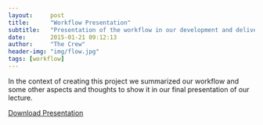 ```yaml
---
layout:     post
title:      "Workflow Presentation"
subtitle:   "Presentation of the workflow in our development and delivery stages & more"
date:       2015-01-21 09:12:13
author:     "The Crew"
header-img: "img/flow.jpg"
tags: [workflow]
---
```


In the context of creating this project we summarized our workflow and some other aspects and thoughts to show it in our final presentation of our lecture.


[Download Presentation](/download/System_Engineering_Presentation.pdf )